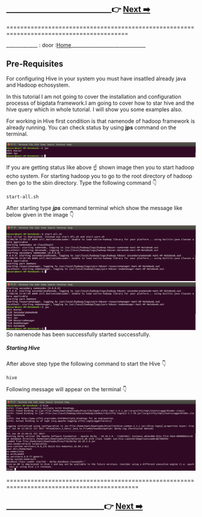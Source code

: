 ## ____________________________:point_right:        [Next :arrow_right:](https://github.com/maniram-yadav/Hive/tree/master/CreationOfDatabase)
     
=========================================================================================

_____________ : door :[Home](https://github.com/maniram-yadav/Hive)_______________________________
## Pre-Requisites

For configuring Hive in your system you must have insatlled already java and Hadoop echosystem.

In this tutorial I am not going to cover the installation and configuration processs of bigdata framework.I am going to cover how to star hive and the hive query which in whole tutorial. I will show you some  examples also.

For working in Hive first condition is that namenode of hadoop framework  is already running. You can check status by using **jps** command on the terminal.

![jps](https://github.com/maniram-yadav/Hive/blob/master/images/jpsstatus.png)

If you are getting status like above :point_up: shown image then you to start hadoop echo system. For starting hadoop you to go to the root directory of hadoop then go to the sbin directory.
Type the following command :point_down:

```
start-all.sh
```
After starting type **_jps_** command terminal which show the message like below given 
in the image :point_down:

![jps](https://github.com/maniram-yadav/Hive/blob/master/images/starthadoop.png)
![jpsstatus](https://github.com/maniram-yadav/Hive/blob/master/images/jps.png)
So namenode has been successfully started successfully.

##### Starting Hive

After above step type the following command to start the Hive :point_down:
```
hive
```
Following message will appear on the terminal :point_down:

![hive](https://github.com/maniram-yadav/Hive/blob/master/images/starthive.png)

============================================================================================

## __________________________:point_right:        [Next :arrow_right:](https://github.com/maniram-yadav/Hive/tree/master/CreationOfDatabase)
